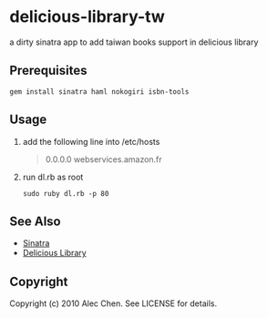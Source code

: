 delicious-library-tw
====================

a dirty sinatra app to add taiwan books support in delicious library

Prerequisites
-------------

`gem install sinatra haml nokogiri isbn-tools`

Usage
-----

1. add the following line into /etc/hosts

    >0.0.0.0 webservices.amazon.fr

2. run dl.rb as root

    `sudo ruby dl.rb -p 80`

See Also
--------

- [Sinatra](http://www.sinatrarb.com/ "Sinatra")
- [Delicious Library](http://www.delicious-monster.com/ "Delicious Library")

Copyright
---------

Copyright (c) 2010 Alec Chen. See LICENSE for details.
